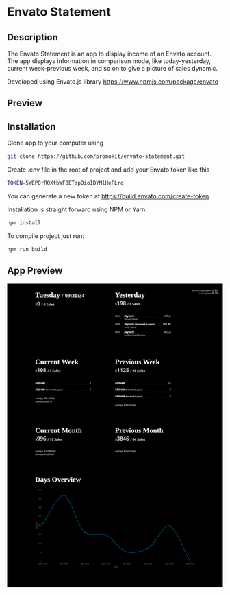 # Envato Statement

## Description

The Envato Statement is an app to display income of an Envato account. The app displays information in comparison mode, like today-yesterday, current week-previous week, and so on to give a picture of sales dynamic.

Developed using Envato.js library https://www.npmjs.com/package/envato

## Preview

## Installation

Clone app to your computer using

```bash
git clone https://github.com/promokit/envato-statement.git
```

Create .env file in the root of project and add your Envato token like this

```bash
TOKEN=5WEPQrRQXtbWF8ETspQioIDYMlHeFLrq
```

You can generate a new token at https://build.envato.com/create-token.

Installation is straight forward using NPM or Yarn:

```bash
npm install
```

To compile project just run:

```bash
npm run build
```

## App Preview

![Application Preview](./src/assets/img/preview.png)
